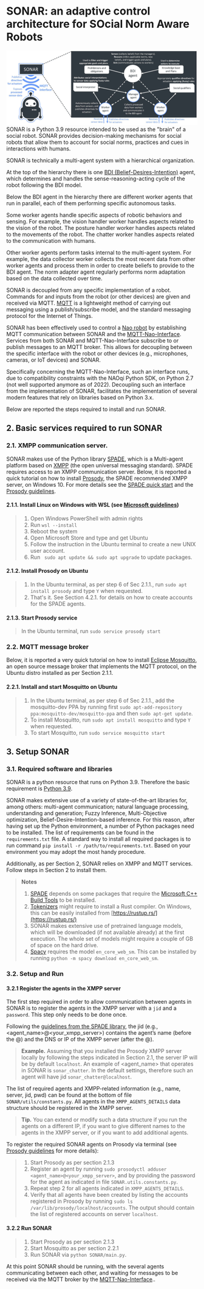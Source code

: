 # SONAR: an adaptive control architecture for SOcial Norm Aware Robots
![alt text](sonar.jpg)
SONAR is a Python 3.9 resource intended to be used as the "brain" of a social robot. 
SONAR provides decision-making mechanisms for social robots that allow them to account for social norms, practices and cues in interactions with humans.

SONAR is technically a multi-agent system with a hierarchical organization. 

At the top of the hierarchy there is one [BDI (Belief-Desires-Intention)](https://en.wikipedia.org/wiki/Belief%E2%80%93desire%E2%80%93intention_software_model) agent, which determines and handles the sense-reasoning-acting cycle of the robot following the BDI model.

Below the BDI agent in the hierarchy there are different worker agents that run in parallel, each of them performing specific autonomous tasks.

Some worker agents handle specific aspects of robotic behaviors and sensing.
For example, the vision handler worker handles aspects related to the vision of the robot.
The posture handler worker handles aspects related to the movements of the robot.
The chatter worker handles aspects related to the communication with humans.

Other worker agents perform tasks internal to the multi-agent system. For example, the data collector worker collects the most recent data from other worker agents and process them in order to create beliefs to provide to the BDI agent. The norm adapter agent regularly performs norm adaptation based on the data collected over time.

SONAR is decoupled from any specific implementation of a robot. 
Commands for and inputs from the robot (or other devices) are given and received via MQTT. [MQTT](https://en.wikipedia.org/wiki/MQTT) is a lightweight method of carrying out messaging using a publish/subscribe model, and the standard messaging protocol for the Internet of Things.

SONAR has been effectively used to control a [Nao robot](https://www.aldebaran.com/en/nao) by establishing MQTT communication between SONAR and the [MQTT-Nao-Interface](https://github.com/dellannadavide/MQTT-Nao-Interface).
Services from both SONAR and MQTT-Nao-Interface subscribe to or publish messages to an MQTT broker.
This allows for decoupling between the specific interface with the robot or other devices (e.g., microphones, cameras, or IoT devices) and SONAR. 

Specifically concerning the MQTT-Nao-Interface, such an interface runs, due to compatibility constraints with the NAOqi Python SDK, on Python 2.7 (not well supported anymore as of 2022). 
Decoupling such an interface from the implementation of SONAR, facilitates the implementation of several modern features that rely on libraries based on Python 3.x.


Below are reported the steps required to install and run SONAR.

## 2. Basic services required to run SONAR
### 2.1. XMPP communication server.
SONAR makes use of the Python library [SPADE](https://spade-mas.readthedocs.io/en/latest/readme.html), which is a Multi-agent platform based on [XMPP](https://xmpp.org/) (the open universal messaging standard). SPADE requires access to an XMPP communication server. 
Below, it is reported a quick tutorial on how to install [Prosody](https://prosody.im/), the SPADE recommended XMPP server, on Windows 10. 
For more details see the [SPADE quick start](https://spade-mas.readthedocs.io/en/latest/usage.html) and the [Prosody guidelines](https://prosody.im/download/start#windows).
#### 2.1.1. Install Linux on Windows with WSL (see [Microsoft guidelines](https://learn.microsoft.com/en-us/windows/wsl/install))
>1. Open Windows PowerShell with admin rights
>2. Run ``` wsl --install ```
>3. Reboot the system 
>4. Open Microsoft Store and type and get Ubuntu
>5. Follow the instruction in the Ubuntu terminal to create a new UNIX user account.
>6. Run ``` sudo apt update && sudo apt upgrade```  to update packages.
#### 2.1.2. Install Prosody on Ubuntu
>1. In the Ubuntu terminal, as per step 6 of Sec 2.1.1., run ``` sudo apt install prosody ``` and type ```Y``` when requested.
>2. That's it. See Section 4.2.1. for details on how to create accounts for the SPADE agents.
#### 2.1.3. Start Prosody service
>In the Ubuntu terminal, run ``` sudo service prosody start ```

### 2.2. MQTT message broker
Below, it is reported a very quick tutorial on how to install [Eclipse Mosquitto](https://mosquitto.org/), an open source message broker that implements the MQTT protocol, on the Ubuntu distro installed as per Section 2.1.1.

#### 2.2.1. Install and start Mosquitto on Ubuntu
>1. In the Ubuntu terminal, as per step 6 of Sec 2.1.1., add the mosquitto-dev PPA by running first ```sudo apt-add-repository ppa:mosquitto-dev/mosquitto-ppa``` and then ```sudo apt-get update```.
>2. To install Mosquitto, run ``` sudo apt install mosquitto ``` and type ```Y``` when requested.
>3. To start Mosquitto, run ``` sudo service mosquitto start ```

## 3. Setup SONAR
### 3.1. Required software and libraries
SONAR is a python resource that runs on Python 3.9. Therefore the basic requirement is [Python 3.9](https://www.python.org/downloads/).

SONAR makes extensive use of a variety of state-of-the-art libraries for, among others: multi-agent communication; natural language processing, understanding and generation; Fuzzy Inference, Multi-Objective optimization, Belief-Desire-Intention-based inference. 
For this reason, after having set up the Python environment, a number of Python packages need to be installed. The list of requirements can be found in the ```requirements.txt``` file.
A standard way to install all required packages is to run command ```pip install -r /path/to/requirements.txt```. Based on your environment you may adopt the most handy procedure.

Additionally, as per Section 2, SONAR relies on XMPP and MQTT services. Follow steps in Section 2 to install them.

>**Notes** 
> 1. [SPADE](https://pypi.org/project/spade/) depends on some packages that require the [Microsoft C++ Build Tools](https://visualstudio.microsoft.com/visual-cpp-build-tools/) to be installed.
> 2. [Tokenizers](https://pypi.org/project/tokenizers/) might require to install a Rust compiler. On Windows, this can be easily installed from [https://rustup.rs/](https://rustup.rs/)
> 3. SONAR makes extensive use of pretrained language models, which will be downloaded (if not available already) at the first execution. The whole set of models might require a couple of GB of space on the hard drive.
> 4. [Spacy](https://spacy.io/usage) requires the model ```en_core_web_sm```. This can be installed by running ```python -m spacy download en_core_web_sm```.

### 3.2. Setup and Run
#### 3.2.1 Register the agents in the XMPP server
The first step required in order to allow communication between agents in SONAR is to register the agents in the XMPP server with a ```jid``` and a ```password```.
This step only needs to be done once.

Following the [guidelines from the SPADE library](https://spade-mas.readthedocs.io/en/latest/usage.html), the jid (e.g., <agent_name>@<your_xmpp_server>) contains the agent’s name (before the @) and the DNS or IP of the XMPP server (after the @). 

> **Example.** Assuming that you installed the Prosody XMPP server locally by following the steps indicated in Section 2.1, the server IP will be by default ```localhost```.
An example of <agent_name> that operates in SONAR is ```sonar_chatter```. In the default settings, therefore such an agent will have jid ```sonar_chatter@localhost```.

The list of required agents and XMPP-related information (e.g., name, server, jid, pwd) can be found at the bottom of file ```SONAR/utils/constants.py```. 
All agents in the ```XMPP_AGENTS_DETAILS``` data structure should be registered in the XMPP server.

> **Tip.** You can extend or modify such a data structure if you run the agents on a different IP, if you want to give different names to the agents in the XMPP server, or if you want to add additional agents.

To register the required SONAR agents on Prosody via terminal (see [Prosody guidelines](https://prosody.im/doc/creating_accounts) for more details):
>1. Start Prosody as per section 2.1.3
>2. Register an agent by running ```sudo prosodyctl adduser <agent_name>@<your_xmpp_server>```, and by providing the password for the agent as indicated in file ```SONAR.utils.constants.py```.
>3. Repeat step 2 for all agents indicated in ```XMPP_AGENTS_DETAILS```.
>4. Verify that all agents have been created by listing the accounts registered in Prosody by running ```sudo ls /var/lib/prosody/localhost/accounts```. The output should contain the list of registered accounts on server ```localhost```.

#### 3.2.2 Run SONAR
>1. Start Prosody as per section 2.1.3
>2. Start Mosquitto as per section 2.2.1
>3. Run SONAR via ```python SONAR/main.py```.

At this point SONAR should be running, with the several agents communicating between each other, and waiting for messages to be received via the MQTT broker by the [MQTT-Nao-Interface](https://github.com/dellannadavide/MQTT-Nao-Interface)..

